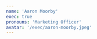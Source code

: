 ```yaml
---
name: 'Aaron Moorby'
exec: true
pronouns: 'Marketing Officer'
avatar: '/exec/aaron-moorby.jpeg'
---
```

